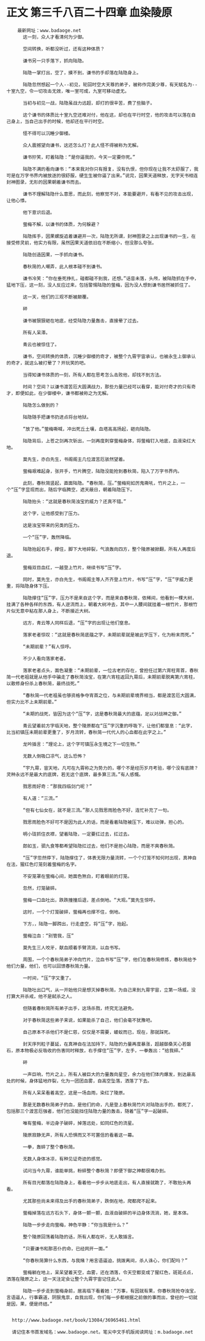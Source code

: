# 正文 第三千八百二十四章 血染陵原
        最新网址：www.badaoge.net
          这一刻，众人才看清何为少御。
      
          空间转换，听都没听过，还有这种体质？
      
          谦书另一只手落下，抓向陆隐。
      
          陆隐一掌打出，空了，摸不到，谦书的手却落在陆隐身上。
      
          陆隐忽然想起一个人--初见，轮回时空大天尊的弟子，被称作完美少尊，有天赋名为--十室九空，令一切攻击无效，唯一室可成，九室可移动虚无。
      
          当初与初见一战，陆隐虽战力远超，却打的很辛苦，费了些脑子。
      
          这个谦书的体质比十室九空还难对付，他在这，却也在平行时空，他的攻击可以落在自己身上，当自己出手的时候，他却还在平行时空。
      
          怪不得可以沉睡少御楼。
      
          众人震撼望向谦书，这还怎么打？此人怪不得被称为无解。
      
          谦书狞笑，盯着陆隐：“是你逼我的，今天一定要你死。”
      
          陆隐不满的看向谦书：“本来我对你只有报复，没有仇恨，但你现在让我不太舒服了，我可是在万字书界内被放逐的很舒服，硬生生被你逼了出来。”说完，因果天道释放，无字天书相连封神图录，无形的因果朝着谦书而去。
      
          谦书不理解陆隐什么意思，而此刻，他察觉不对，本能要避开，有看不见的攻击出现，让他心悸。
      
          他下意识后退。
      
          萤梅不解，以谦书的体质，为何躲避？
      
          陆隐挥手，因果螺旋追着谦避开一次，陆隐无所谓，封神图录之上出现谦书的一生，在接受修灵前，他实力有限，虽然因果天道依旧在不断缩小，但没那么夸张。
      
          陆隐创造因果，一手抓向谦书。
      
          春秋简的人嘲弄，此人根本碰不到谦书。
      
          谦书冷笑：“你在垂死挣扎，碰都碰不到我，还想。”话音未落，头颅，被陆隐抓在手中，猛地下压，这一刻，没人反应过来，包括警惕陆隐的萤梅，因为没人想到谦书居然被抓住了。
      
          这一天，他们的三观不断被颠覆。
      
          砰
      
          谦书被狠狠砸在地底，经受陆隐力量轰击，直接晕了过去。
      
          所有人呆滞。
      
          青云也被惊住了。
      
          谦书，空间转换的体质，沉睡少御楼的奇才，被整个九霄宇宙承认，也被永生上御承认的奇才，就这么被打晕了？开玩笑的吧。
      
          当得知谦书体质的一刻，所有人都在思考怎么击败他，却找不到方法。
      
          时间？空间？以谦书渡苦厄大圆满战力，那些力量已经可以看穿，能对付奇才的只有奇才，即便如此，在少御楼中，谦书都被称之为无解。
      
          陆隐怎么做到的？
      
          陆隐随手把谦书扔进点将台地狱。
      
          “放了他。”萤梅嘶喊，冲出死丘土壤，血塔高高扬起，砸向陆隐。
      
          陆隐背后，上苍之剑再次斩出，一剑再度刺穿萤梅身体，将萤梅钉入地底，血液染红大地。
      
          莫先生，亦白先生，书阁阁主几位渡苦厄骇然望着。
      
          萤梅艰难起身，张开手，竹片腾空，陆隐没能抢到春秋简，陷入了万字书界内。
      
          此刻，春秋简竖起，直面陆隐。“春秋简，压。”萤梅宛如厉鬼嘶吼，竹片之上，一个“压”字显现而出，随后字临腾空，遮天蔽日，朝着陆隐压下。
      
          陆隐抬头：“这就是春秋简浊宝的威力？还真不错。”
      
          这个字，让他感受到了压力。
      
          这是浊宝带来的另类的压力。
      
          一个“压”字，轰然降临。
      
          陆隐抬起右手，撑住，脚下大地碎裂，气浪轰向四方，整个陵原被掀翻，所有人再度后退。
      
          萤梅双目血红，一越登上竹片，继续书写“压”字。
      
          同时，莫先生，亦白先生，书阁阁主等人齐齐登上竹片，书写“压”字，“压”字威力更重，将陆隐身体下压。
      
          陆隐撑住“压”字，压力不是来自这个字，而是来自春秋简，依稀间，他看到一棵大树，挂满了各种各样的东西，有人逆流而上，朝着大树冲去，其中一人腰间就挂着一根竹片，那根竹片似无意中粘在那人身上，不断接近大树。
      
          远方，青云等人同样后退，“压”字的出现让他们窒息。
      
          落家老者惊叹：“这就是春秋简底蕴之字，未期前辈就是被此字压下，化为粉末而死。”
      
          “未期前辈？”有人惊呼。
      
          不少人看向落家老者。
      
          落家老者点头，面色凝重：“未期前辈，一位古老的存在，曾担任过第六宵柱宵首，春秋简一代老祖就是从他手中骗走了春秋简浊宝，在第六宵柱返回九霄后，未期前辈脱离第六宵柱，以散修身份杀上春秋简，最终战死。”
      
          “春秋简一代老祖虽也够资格争夺宵首之位，与未期前辈境界相当，都是渡苦厄大圆满，但实力比不上未期前辈。”
      
          “未期的战死，皆因为这个“压”字，这是春秋简最大的底蕴，足以对战神之御。”
      
          青云望着前方字临天地，整个陵原都在“压”字沉重的呼吸下，让他们都窒息：“此字，比当初镇压未期前辈更重了，岁月流转，春秋简一代代人的心血都在此字之上。”
      
          龙吟插言：“理论上，这个字可镇压永生境之下一切生物。”
      
          无数人倒吸口凉气，这么恐怖？
      
          “宇九霄，宙天地，凡可在九霄称之为势力的，哪个不是经历岁月考验，哪个没有底牌？灵种永远不是最大的底牌，若无这个底牌，最多算三流。”有人感慨。
      
          戮思雨好奇：“那我四临剑门呢？”
      
          有人道：“三流。”
      
          “但有七仙女在，就不是三流。”那人见戮思雨脸色不好，连忙补充了一句。
      
          戮思雨脸色不好可不是因为此人的话，而是看着陆隐被压下，难以动弹，担心的。
      
          明小珑抓住衣襟，望着陆隐，一定要扛过去，扛过去。
      
          郎如玉，驷九食等都希望陆隐扛过去，他们不是担心陆隐，而是不爽春秋简。
      
          “压”字忽然停下，陆隐撑住了，体表无限力量流转，一个个灯笼不知何时出现，真神自在法，猩红色灯笼刻着萤梅的名字。
      
          不安笼罩在萤梅心间，她面色煞白，盯着眼前的灯笼。
      
          忽然，灯笼破碎。
      
          萤梅一口血吐出，跌跌撞撞后退，差点倒地。“大观。”莫先生惊呼。
      
          这时，一个个灯笼破碎，萤梅再也撑不住，倒地。
      
          下方，，陆隐一脚跨出，行走虚空，将“压”字，抬起。
      
          萤梅泣血：“别管我，压”
      
          莫先生三人咬牙，献血顺着手臂流淌，以血书写。
      
          周围，一个个春秋简弟子冲向竹片，泣血书写“压”字，他们在春秋简修炼，春秋简给予他们力量，他们，也可以回馈春秋简力量。
      
          一时间，“压”字又重了。
      
          陆隐吐出口气，从一开始他只是想灭掉春秋简，为自己来到九霄宇宙，立第一场威，没打算大开杀戒，他不是弑杀之人。
      
          但随着春秋简所有弟子出手，这场杀戮，终究无法避免。
      
          对于春秋简这些弟子来说，如果能杀了自己，他们会毫不犹豫吧。
      
          自己原本不杀他们不是仁慈，仅仅是不需要，蝼蚁而已，现在，那就踩死。
      
          封天序列粒子蔓延，在真神自在法加持下，陆隐的力量再度暴涨，超越御桑天心若磐石，原本物极必反吸收的伤害同时释放，右手撑住“压”字，左手，一拳轰出：“给我碎。”
      
          砰
      
          一声巨响，竹片之上，所有人被巨大的力量轰向星空，余力在他们体内爆发，到达最高处的时候，身体猛地炸裂，化为一团团血雾，自高空坠落，洒落了下去。
      
          所有人呆呆看着高空，这是一场血雨，染红了陵原。
      
          那是无数春秋简弟子的血，是他们的命，凡是登上春秋简竹片对陆隐出手的，都死了，包括那三个渡苦厄强者，他们也没能挡住陆隐力量的轰击，随着“压”字一起破碎。
      
          唯有萤梅，半边身子破碎，掉落远处，如同红色的流星。
      
          陵原寂静无声，所有人恐惧而又不可置信的看着这一幕。
      
          一拳，轰碎了整个春秋简。
      
          无数人身体冰凉，有种见证奇迹的感觉。
      
          试问当今九霄，谁能单挑，粉碎整个春秋简？即便下御之神都很难办到。
      
          所有目光都落在陆隐身上，看着他一步步从地底走出，有人直接就跪了，不敢抬头再看。
      
          尤其那些尚未来得及出手的春秋简弟子，跌倒在地，爬都爬不起来。
      
          萤梅掉落在远方石头下，身体一颤一颤，血液自破碎的半边身体流淌，她，是本体。
      
          陆隐一步步走向萤梅，神色平静：“你当我是什么？”
      
          整个陵原回荡着陆隐的话，所有人都在听，无人敢插言。
      
          “只要谦书和那恶仆的命，已经网开一面。”
      
          “你春秋简算什么东西，与我赌？用言语逼迫，挑拨离间，杀人诛心，你们配吗？”
      
          萤梅躺在地上，呆呆望着天空，血雾，还在洒落，令天空都变成了猩红色，斑斑点点，洒落在陵原之上，这一天注定会让整个九霄宇宙记住此人。
      
          陆隐一步步走到萤梅身前，居高临下看着她：“万事，有因就有果，你春秋简抢夺浊宝，言语逼人，行事霸道，阴狠鬼祟，自我出现，你们每一步都根据之前做的事而出，曾经的一切就是因，果，便是终结。”
      
      
      http://www.badaoge.net/book/13084/36965461.html
      
      请记住本书首发域名：www.badaoge.net。笔尖中文手机版阅读网址：m.badaoge.net